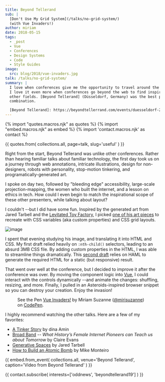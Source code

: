 ```yaml
---
title: Beyond Tellerand
sub: |
  [Don't Use My Grid System](/talks/no-grid-system/)
  (with Vue Invaders!)
author: miriam
date: 2018-05-15
tags:
  - _post
  - Vue
  - Conferences
  - Design Systems
  - Code
  - Style Guides
image:
  src: blog/2018/vue-invaders.jpg
talk: /talks/no-grid-system/
summary: |
  I love when conferences give me the opportunity to travel around the world.
  I love it even more when conferences go beyond the web to find inspiration from
  other fields. [Beyond Tellerand] (Düsseldorf, Germany) was the best possible
  combination.

  [Beyond Tellerand]: https://beyondtellerrand.com/events/duesseldorf-2018/speakers
---
```


{% import "quotes.macros.njk" as quotes %}
{% import "embed.macros.njk" as embed %}
{% import 'contact.macros.njk' as contact %}

{{ quotes.from(
  collections.all,
  page=talk,
  slug='useful'
) }}

Right from the start, Beyond Tellerand was unlike other conferences.
Rather than hearing familiar talks about familiar technology, the first
day took us on a journey through web annotations, intricate
illustrations, design for non-designers, robots with personality,
stop-motion tinkering, and programatically-generated art.

I spoke on day two, followed by "bleeding edge" accessibility,
large-scale projection-mapping, the women who built the internet, and a
lesson on ethics in tech. How could I even begin to match the
inspirational scope of these other presenters, while talking about
layout?

I couldn't --but I did have some fun. Inspired by the generated art from
Jared Tarbell and the [Levitated Toy Factory], I picked [one of his art
pieces] to recreate with CSS variables (aka custom properties) and CSS
grid layouts.

<img src="{{ site.images }}blog/2018/levitated.jpg" class="extend-small img-border img-spacing extend-small img-border img-spacing" alt="image" />

I spent that evening studying his image, and translating it into HTML
and CSS. My first draft relied heavily on `:nth-child()` selectors,
leading to an absurd 3MB CSS file. By adding custom properties in the
HTML, I was able to streamline things dramatically. This [second draft]
relies on HAML to generate the required HTML for a static (but
responsive) result.

That went over well at the conference, but I decided to improve it after
the conference was over. By moving the component logic into [Vue], I
could interact with the controls dynamically --and animate the changes:
shuffling, resizing, and more. Finally, I pulled in an
Asteroids-inspired browser snippet so you can destroy your creation.
Enjoy the invasion!

<figure class="extend-large">
  <p data-height="600" data-theme-id="0" data-slug-hash="LmrEmb" data-default-tab="result" data-user="mirisuzanne" data-embed-version="2" data-pen-title="Vue Invaders!" data-preview="true" class="codepen">See the Pen <a href="https://codepen.io/mirisuzanne/pen/LmrEmb/">Vue Invaders!</a> by Miriam Suzanne (<a href="https://codepen.io/mirisuzanne">@mirisuzanne</a>) on <a href="https://codepen.io">CodePen</a>.</p>
  <script async src="https://static.codepen.io/assets/embed/ei.js"></script>
</figure>

I highly recommend watching the other talks. Here are a few of my
favorites:

- [A Tinker Story] by dina Amin
- [Broad Band] --
  *What History’s Female Internet Pioneers can Teach us about Tomorrow*
  by Claire Evans
- [Generative Spaces] by Jared Tarbell
- [How to Build an Atomic Bomb] by Mike Monteiro

{{ embed.from_event(
  collections.all,
  venue='Beyond Tellerand',
  caption='Video from Beyond Tellerand'
) }}

{{ contact.subscribe(
  interests=['oddnews', 'beyondtellerand19']
) }}

[Levitated Toy Factory]: http://levitated.guru/
[one of his art pieces]: http://levitated.net/daily/levInvaderFractal.html
[second draft]: https://codepen.io/mirisuzanne/pen/gzXqOP
[Vue]: https://vuejs.org/
[A Tinker Story]: https://beyondtellerrand.com/events/duesseldorf-2018/speakers/dina-amin#talk
[Broad Band]: https://beyondtellerrand.com/events/duesseldorf-2018/speakers/claire-evans#talk
[Generative Spaces]: https://beyondtellerrand.com/events/duesseldorf-2018/speakers/jared-tarbell#talk
[How to Build an Atomic Bomb]: https://beyondtellerrand.com/events/duesseldorf-2018/speakers/mike-monteiro#talk
